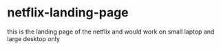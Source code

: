 # netflix-landing-page
this is the landing page of the netflix and would work on small laptop and large desktop only 
